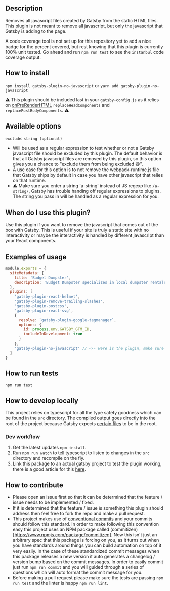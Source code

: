 ## Description

Removes all javascript files created by Gatsby from the static HTML files. This plugin is not meant to remove all javascript, but only the javascript that Gatsby is adding to the 
page.
 
A code coverage tool is not set up for this repository yet to add a nice badge for the percent covered,
but rest knowing that this plugin is currently 100% unit tested. Go ahead and run `npm run test` to see the `instanbul` code coverage output.

## How to install

`npm install gatsby-plugin-no-javascript` or `yarn add gatsby-plugin-no-javascript`

:warning: This plugin should be included last in your `gatsby-config.js` as it relies on [onPreRenderHTML](https://www.gatsbyjs.org/docs/ssr-apis/#onPreRenderHTML)
`replaceHeadComponents` and `replacePostBodyComponents`. :warning:

## Available options

`exclude`: `string (optional)`
* Will be used as a regular expression to test whether or not a Gatsby javascript file should be excluded by this plugin. The default behavior is that all Gatsby javascript files 
are removed by this plugin, so this option gives you a chance to "exclude them from being excluded :sweat_smile:".
* A use case for this option is to not remove the webpack-runtime.js file that Gatsby ships by default in case you have other javascript that relies on that runtime.
* :warning: Make sure you enter a string 'a-string' instead of JS regexp like `/a-string/`, Gatsby has trouble handing off regular expressions to plugins. The string you pass in
will be handled as a regular expression for you. 

## When do I use this plugin?

Use this plugin if you want to remove the javascript that comes out of the box with Gatsby. This is useful if your site is truly a static site with no interactivity or maybe the
interactivity is handled by different javascript than your React components.

## Examples of usage

```javascript
module.exports = {
  siteMetadata: {
    title: 'Budget Dumpster',
    description: 'Budget Dumpster specializes in local dumpster rentals for homeowners and contractors alike. Call us to rent a dumpster in your area.'
  },
  plugins: [
    'gatsby-plugin-react-helmet',
    'gatsby-plugin-remove-trailing-slashes',
    'gatsby-plugin-postcss',
    'gatsby-plugin-react-svg', 
    {
      resolve: `gatsby-plugin-google-tagmanager`,
      options: {
        id: process.env.GATSBY_GTM_ID,
        includeInDevelopment: true
      }
    },
    'gatsby-plugin-no-javascript' // <-- Here is the plugin, make sure it is included last in the plugins array.
  ]
}
```

## How to run tests
`npm run test`

## How to develop locally

This project relies on typescript for all the type safety goodness which can be found in the `src` directory. The compiled output goes directly into the root of the project because
Gatsby expects [certain files](https://www.gatsbyjs.org/docs/files-gatsby-looks-for-in-a-plugin/) to be in the root.

### Dev workflow

1. Get the latest updates `npm install`.
2. Run `npm run watch` to tell typescript to listen to changes in the `src` directory and recompile on the fly.
3. Link this package to an actual gatsby project to test the plugin working, there is a good article for this
[here](https://medium.com/@the1mills/how-to-test-your-npm-module-without-publishing-it-every-5-minutes-1c4cb4b369be).

## How to contribute

* Please open an issue first so that it can be determined that the feature / issue needs to be implemented / fixed.
* If it is determined that the feature / issue is something this plugin should address then feel free to fork the repo and make a pull request.
* This project makes use of [conventional commits](https://www.conventionalcommits.org/en/v1.0.0-beta.2/) and your commits should follow this standard. In order to make following
this convention easy this project uses an NPM package called (commitizen)[https://www.npmjs.com/package/commitizen]. Now this isn't just an arbitrary spec that this package is
forcing on you, as it turns out when you have standards around things you can build automation on top of it very easily. In the case of these standardized commit messages when this
package releases a new version it auto generates a changelog / version bump based on the commit messages. In order to easily commit just run `npm run commit` and you will guided
through a series of questions which will auto format the commit message for you.
* Before making a pull request please make sure the tests are passing `npm run test` and the linter is happy `npm run lint`.
